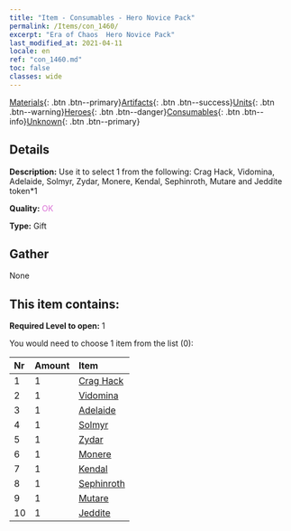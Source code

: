 ```yaml
---
title: "Item - Consumables - Hero Novice Pack"
permalink: /Items/con_1460/
excerpt: "Era of Chaos  Hero Novice Pack"
last_modified_at: 2021-04-11
locale: en
ref: "con_1460.md"
toc: false
classes: wide
---
```

 [Materials](/Items/){: .btn .btn--primary}[Artifacts](/Items/Artifacts/){: .btn .btn--success}[Units](/Items/Units/){: .btn .btn--warning}[Heroes](/Items/Heroes/){: .btn .btn--danger}[Consumables](/Items/Consumables/){: .btn .btn--info}[Unknown](/Items/Unknown/){: .btn .btn--primary}

## Details
 **Description:** Use it to select 1 from the following: Crag Hack, Vidomina, Adelaide, Solmyr, Zydar, Monere, Kendal, Sephinroth, Mutare and Jeddite token*1

 **Quality:** <span style="color: #DA70D6">OK</span>

 **Type:** Gift

## Gather

  None

## This item contains:

 **Required Level to open:** 1

 You would need to choose 1 item from the list (0):

  | Nr | Amount |     Item    |
  |:---|:-------|:------------|
  | 1 | 1 | [Crag Hack](/Items/her_375/) | 
  | 2 | 1 | [Vidomina](/Items/her_372/) | 
  | 3 | 1 | [Adelaide](/Items/her_359/) | 
  | 4 | 1 | [Solmyr](/Items/her_386/) | 
  | 5 | 1 | [Zydar](/Items/her_385/) | 
  | 6 | 1 | [Monere](/Items/her_379/) | 
  | 7 | 1 | [Kendal](/Items/her_363/) | 
  | 8 | 1 | [Sephinroth](/Items/her_392/) | 
  | 9 | 1 | [Mutare](/Items/her_389/) | 
  | 10 | 1 | [Jeddite](/Items/her_391/) | 
